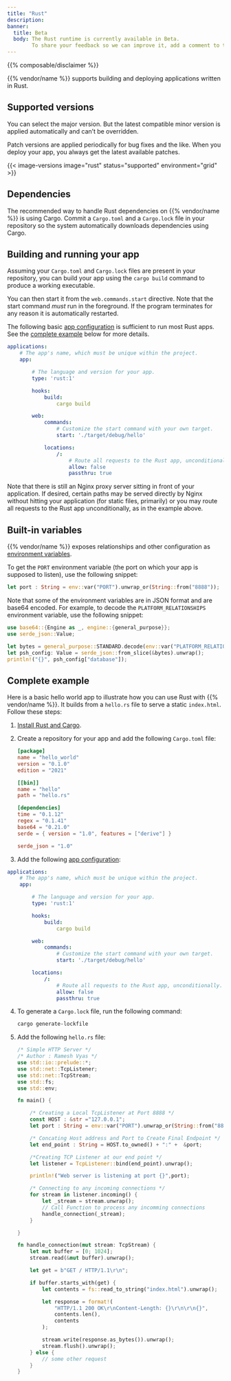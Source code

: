 ```yaml
---
title: "Rust"
description:
banner:
  title: Beta
  body: The Rust runtime is currently available in Beta.
        To share your feedback so we can improve it, add a comment to the [Rust feature card](https://next.platform.sh/c/221-rust).
---
```


{{% composable/disclaimer %}}

{{% vendor/name %}} supports building and deploying applications written in Rust.

## Supported versions

You can select the major version. But the latest compatible minor version is applied automatically and can’t be overridden.

Patch versions are applied periodically for bug fixes and the like. When you deploy your app, you always get the latest available patches.

{{< image-versions image="rust" status="supported" environment="grid" >}}

## Dependencies

The recommended way to handle Rust dependencies on {{% vendor/name %}} is using Cargo.
Commit a `Cargo.toml` and a `Cargo.lock` file in your repository
so the system automatically downloads dependencies using Cargo.

## Building and running your app

Assuming your `Cargo.toml` and `Cargo.lock` files are present in your repository,
you can build your app using the `cargo build` command to produce a working executable.

You can then start it from the `web.commands.start` directive.
Note that the start command *must* run in the foreground.
If the program terminates for any reason it is automatically restarted.

The following basic [app configuration](../../create-apps/_index.md) is sufficient to run most Rust apps.
See the [complete example](#complete-example) below for more details.

```yaml {configFile="app"}
applications:
    # The app's name, which must be unique within the project.
    app:

        # The language and version for your app.
        type: 'rust:1'

        hooks:
            build:
                cargo build

        web:
            commands:
                # Customize the start command with your own target.
                start: './target/debug/hello'

            locations:
                /:
                    # Route all requests to the Rust app, unconditionally.
                    allow: false
                    passthru: true
```

Note that there is still an Nginx proxy server sitting in front of your application. If desired, certain paths may be served directly by Nginx without hitting your application (for static files, primarily) or you may route all requests to the Rust app unconditionally, as in the example above.

## Built-in variables

{{% vendor/name %}} exposes relationships and other configuration as [environment variables](../development/variables/_index.md).

To get the `PORT` environment variable (the port on which your app is supposed to listen),
use the following snippet:

```rust
let port : String = env::var("PORT").unwrap_or(String::from("8888"));
```

Note that some of the environment variables are in JSON format and are base64 encoded.
For example, to decode the `PLATFORM_RELATIONSHIPS` environment variable,
use the following snippet:

```rust
use base64::{Engine as _, engine::{general_purpose}};
use serde_json::Value;

let bytes = general_purpose::STANDARD.decode(env::var("PLATFORM_RELATIONSHIPS").unwrap_or(String::new())).unwrap();
let psh_config: Value = serde_json::from_slice(&bytes).unwrap();
println!("{}", psh_config["database"]);
```

## Complete example

Here is a basic hello world app to illustrate how you can use Rust with {{% vendor/name %}}.
It builds from a `hello.rs` file to serve a static `index.html`.
Follow these steps:

1.  [Install Rust and Cargo](https://www.rust-lang.org/tools/install).

2.  Create a repository for your app and add the following `Cargo.toml` file:

    ```toml
    [package]
    name = "hello_world"
    version = "0.1.0"
    edition = "2021"

    [[bin]]
    name = "hello"
    path = "hello.rs"

    [dependencies]
    time = "0.1.12"
    regex = "0.1.41"
    base64 = "0.21.0"
    serde = { version = "1.0", features = ["derive"] }

    serde_json = "1.0"
    ```

3.  Add the following [app configuration](../../create-apps/_index.md):

```yaml {configFile="app"}
applications:
    # The app's name, which must be unique within the project.
    app:

        # The language and version for your app.
        type: 'rust:1'

        hooks:
            build:
                cargo build

        web:
            commands:
                # Customize the start command with your own target.
                start: './target/debug/hello'

        locations:
            /:
                # Route all requests to the Rust app, unconditionally.
                allow: false
                passthru: true
```

4.  To generate a `Cargo.lock` file,
    run the following command:

    ```bash
    cargo generate-lockfile
    ```

5.  Add the following `hello.rs` file:

    ```rust
    /* Simple HTTP Server */
    /* Author : Ramesh Vyas */
    use std::io::prelude::*;
    use std::net::TcpListener;
    use std::net::TcpStream;
    use std::fs;
    use std::env;

    fn main() {

        /* Creating a Local TcpListener at Port 8888 */
        const HOST : &str ="127.0.0.1";
        let port : String = env::var("PORT").unwrap_or(String::from("8888"));

        /* Concating Host address and Port to Create Final Endpoint */
        let end_point : String = HOST.to_owned() + ":" +  &port;

        /*Creating TCP Listener at our end point */
        let listener = TcpListener::bind(end_point).unwrap();

        println!("Web server is listening at port {}",port);

        /* Connecting to any incoming connections */
        for stream in listener.incoming() {
            let _stream = stream.unwrap();
            // Call Function to process any incomming connections
            handle_connection(_stream);
        }

    }

    fn handle_connection(mut stream: TcpStream) {
        let mut buffer = [0; 1024];
        stream.read(&mut buffer).unwrap();

        let get = b"GET / HTTP/1.1\r\n";

        if buffer.starts_with(get) {
            let contents = fs::read_to_string("index.html").unwrap();

            let response = format!(
                "HTTP/1.1 200 OK\r\nContent-Length: {}\r\n\r\n{}",
                contents.len(),
                contents
            );

            stream.write(response.as_bytes()).unwrap();
            stream.flush().unwrap();
        } else {
            // some other request
        }
    }
    ```
